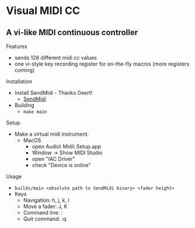 Visual MIDI CC
==============

A vi-like MIDI continuous controller
------------------------------------

Features
 - sends 128 different midi cc values 
 - one vi-style key recording register for on-the-fly macros (more registers coming)

Installation
 - Install SendMidi - Thanks Geert!
   - [SendMidi](https://github.com/gbevin/sendmidi)
 - Building
   - `make main`

Setup
 - Make a virtual midi instrument.
   - MacOS
     - open Audio\ Midi\ Setup.app
     - Window -> Show MIDI Studio
     - open "IAC Driver"
     - check "Device is online"

Usage
 - `builds/main <absolute path to SendMidi binary> <fader height>`
 - Keys
   - Navigation: h, j, k, l
   - Move a fader: J, K
   - Command line: :
   - Quit command: :q


